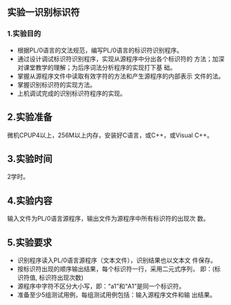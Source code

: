 ## 实验一识别标识符
### 1.实验目的 
- 根据PL/0语言的文法规范，编写PL/0语言的标识符识别程序。
- 通过设计调试标识符识别程序，实现从源程序中分出各个标识符的
方法；加深对课堂教学的理解；为后序词法分析程序的实现打下基
础。
- 掌握从源程序文件中读取有效字符的方法和产生源程序的内部表示
文件的法。
- 掌握识别标识符的实现方法。
- 上机调试完成的识别标识符程序的实现。
## 2.实验准备 
微机CPUP4以上，256M以上内存，安装好C语言，或C++，或Visual 
C++。
## 3.实验时间 
2学时。
## 4.实验内容 
输入文件为PL/0语言源程序，输出文件为源程序中所有标识符的出现次
数。
## 5.实验要求 
- 识别程序读入PL/0语言源程序（文本文件），识别结果也以文本文
件保存。
- 按标识符出现的顺序输出结果，每个标识符一行，采用二元式序列，
即：(标识符值, 标识符出现次数)
- 源程序中字符不区分大小写，即：“a1”和“A1”是同一个标识符。
- 准备至少5组测试用例，每组测试用例包括：输入源程序文件和输
出结果。
